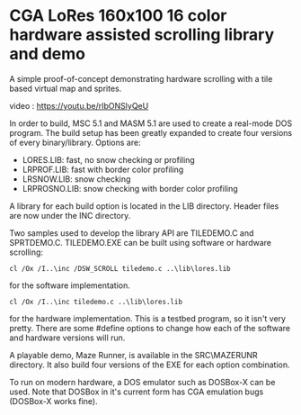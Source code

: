 # CGA LoRes 160x100 16 color hardware assisted scrolling library and demo

A simple proof-of-concept demonstrating hardware scrolling with a tile based virtual map and sprites.

video : https://youtu.be/rIbONSlyQeU

In order to build, MSC 5.1 and MASM 5.1 are used to create a real-mode DOS program.
The build setup has been greatly expanded to create four versions of every binary/library.
Options are:

- LORES.LIB: fast, no snow checking or profiling
- LRPROF.LIB: fast with border color profiling
- LRSNOW.LIB: snow checking
- LRPROSNO.LIB: snow checking with border color profiling

A library for each build option is located in the LIB directory. Header files are now under the INC directory.

Two samples used to develop the library API are TILEDEMO.C and SPRTDEMO.C. TILEDEMO.EXE can be built using software or hardware scrolling:

    cl /Ox /I..\inc /DSW_SCROLL tiledemo.c ..\lib\lores.lib

for the software implementation.

    cl /Ox /I..\inc tiledemo.c ..\lib\lores.lib

for the hardware implementation. This is a testbed program, so it isn't very pretty. There are some #define options to change how each of the software and hardware versions will run.

A playable demo, Maze Runner, is available in the SRC\\MAZERUNR directory. It also build four versions of the EXE for each option combination.

To run on modern hardware, a DOS emulator such as DOSBox-X can be used. Note that DOSBox in it's current form has CGA emulation bugs (DOSBox-X works fine).

